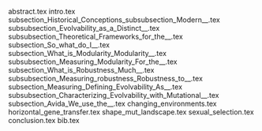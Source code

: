 abstract.tex
intro.tex
subsection_Historical_Conceptions_subsubsection_Modern__.tex
subsubsection_Evolvability_as_a_Distinct__.tex
subsubsection_Theoretical_Frameworks_for_the__.tex
subsection_So_what_do_I__.tex
subsection_What_is_Modularity_Modularity__.tex
subsubsection_Measuring_Modularity_For_the__.tex
subsection_What_is_Robustness_Much__.tex
subsubsection_Measuring_robustness_Robustness_to__.tex
subsection_Measuring_Defining_Evolvability_As__.tex
subsubsection_Characterizing_Evolvability_with_Mutational__.tex
subsection_Avida_We_use_the__.tex
changing_environments.tex
horizontal_gene_transfer.tex
shape_mut_landscape.tex
sexual_selection.tex
conclusion.tex
bib.tex

